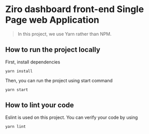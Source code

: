 # Ziro dashboard front-end Single Page web Application

> In this project, we use Yarn rather than NPM.

## How to run the project locally

First, install dependencies

```shell
yarn install
```

Then, you can run the project using start command

```shell
yarn start
```

## How to lint your code

Eslint is used on this project. You can verify your code by using

```shell
yarn lint
```
